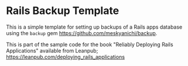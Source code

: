 # Rails Backup Template

This is a simple template for setting up backups of a Rails apps database using the `backup` gem <https://github.com/meskyanichi/backup>.

This is part of the sample code for the book "Reliably Deploying Rails Applications" available from Leanpub; <https://leanpub.com/deploying_rails_applications>